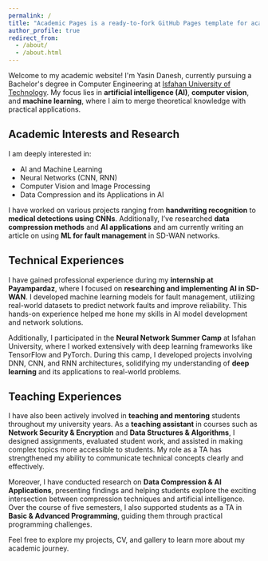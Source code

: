 ```yaml
---
permalink: /
title: "Academic Pages is a ready-to-fork GitHub Pages template for academic personal websites"
author_profile: true
redirect_from: 
  - /about/
  - /about.html
---
```


Welcome to my academic website! I'm Yasin Danesh, currently pursuing a Bachelor's degree in Computer Engineering at [Isfahan University of Technology](https://www.iut.ac.ir). My focus lies in **artificial intelligence (AI)**, **computer vision**, and **machine learning**, where I aim to merge theoretical knowledge with practical applications.

## Academic Interests and Research

I am deeply interested in:

- AI and Machine Learning
- Neural Networks (CNN, RNN)
- Computer Vision and Image Processing
- Data Compression and its Applications in AI

I have worked on various projects ranging from **handwriting recognition** to **medical detections using CNNs**. Additionally, I’ve researched **data compression methods** and **AI applications** and am currently writing an article on using **ML for fault management** in SD-WAN networks.

## Technical Experiences

I have gained professional experience during my **internship at Payampardaz**, where I focused on **researching and implementing AI in SD-WAN**. I developed machine learning models for fault management, utilizing real-world datasets to predict network faults and improve reliability. This hands-on experience helped me hone my skills in AI model development and network solutions.

Additionally, I participated in the **Neural Network Summer Camp** at Isfahan University, where I worked extensively with deep learning frameworks like TensorFlow and PyTorch. During this camp, I developed projects involving DNN, CNN, and RNN architectures, solidifying my understanding of **deep learning** and its applications to real-world problems.

## Teaching Experiences

I have also been actively involved in **teaching and mentoring** students throughout my university years. As a **teaching assistant** in courses such as **Network Security & Encryption** and **Data Structures & Algorithms**, I designed assignments, evaluated student work, and assisted in making complex topics more accessible to students. My role as a TA has strengthened my ability to communicate technical concepts clearly and effectively.

Moreover, I have conducted research on **Data Compression & AI Applications**, presenting findings and helping students explore the exciting intersection between compression techniques and artificial intelligence. Over the course of five semesters, I also supported students as a TA in **Basic & Advanced Programming**, guiding them through practical programming challenges.

Feel free to explore my projects, CV, and gallery to learn more about my academic journey.
